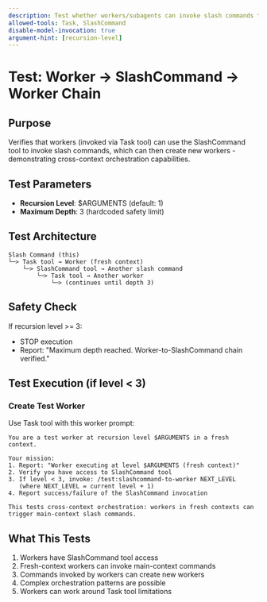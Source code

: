 ```yaml
---
description: Test whether workers/subagents can invoke slash commands that create other workers
allowed-tools: Task, SlashCommand
disable-model-invocation: true
argument-hint: [recursion-level]
---
```


# Test: Worker → SlashCommand → Worker Chain

## Purpose
Verifies that workers (invoked via Task tool) can use the SlashCommand tool to invoke slash commands, which can then create new workers - demonstrating cross-context orchestration capabilities.

## Test Parameters
- **Recursion Level**: $ARGUMENTS (default: 1)
- **Maximum Depth**: 3 (hardcoded safety limit)

## Test Architecture
```
Slash Command (this)
└─> Task tool → Worker (fresh context)
    └─> SlashCommand tool → Another slash command
        └─> Task tool → Another worker
            └─> (continues until depth 3)
```

## Safety Check
If recursion level >= 3:
- STOP execution
- Report: "Maximum depth reached. Worker-to-SlashCommand chain verified."

## Test Execution (if level < 3)

### Create Test Worker
Use Task tool with this worker prompt:

```
You are a test worker at recursion level $ARGUMENTS in a fresh context.

Your mission:
1. Report: "Worker executing at level $ARGUMENTS (fresh context)"
2. Verify you have access to SlashCommand tool
3. If level < 3, invoke: /test:slashcommand-to-worker NEXT_LEVEL
   (where NEXT_LEVEL = current level + 1)
4. Report success/failure of the SlashCommand invocation

This tests cross-context orchestration: workers in fresh contexts can trigger main-context slash commands.
```

## What This Tests
1. Workers have SlashCommand tool access
2. Fresh-context workers can invoke main-context commands
3. Commands invoked by workers can create new workers
4. Complex orchestration patterns are possible
5. Workers can work around Task tool limitations